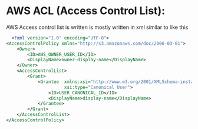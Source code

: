# AWS ACL (Access Control List):

AWS Access control list is written is mostly written in xml similar to like this
```xml
  <?xml version="1.0" encoding="UTF-8">
<AccessControlPolicy xmlns="http://s3.amazonaws.com/doc/2006-03-01">
    <Owner>
        <ID>AWS_OWNER_USER_ID</ID>
        <DisplayName>owner-display-name</DisplayName>
    </Owner>
    <AccessControlList>
        <Grant>
            <Grantee  xmlns:xsi="http://www.w3.org/2001/XMLSchema-instance"
                      xsi:type="Canonical User">
                <ID>USER_CANONICAL_ID</ID>
                <DisplayName>display-name</DisplayName>
            </Grantee>
        </Grant>
    </AccessControlList>
</AccessControlPolicy>
```
